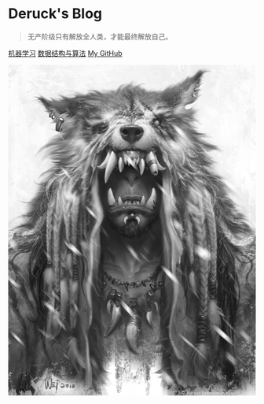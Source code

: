 # **Deruck's Blog** 

> 无产阶级只有解放全人类，才能最终解放自己。



[机器学习](ML/README.md)
[数据结构与算法](DSNA/README.md)
[My GitHub](https://github.com/Deruck)

![](_media/cover.jpg)